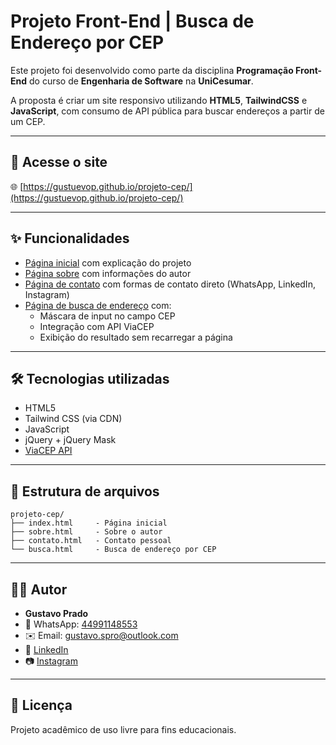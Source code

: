 # Projeto Front-End | Busca de Endereço por CEP

Este projeto foi desenvolvido como parte da disciplina **Programação Front-End** do curso de **Engenharia de Software** na **UniCesumar**.

A proposta é criar um site responsivo utilizando **HTML5**, **TailwindCSS** e **JavaScript**, com consumo de API pública para buscar endereços a partir de um CEP.

---

## 🔗 Acesse o site

🌐 [https://gustuevop.github.io/projeto-cep/](https://gustuevop.github.io/projeto-cep/)

---

## ✨ Funcionalidades

- [Página inicial](https://gustuevop.github.io/projeto-cep/index.html) com explicação do projeto  
- [Página sobre](https://gustuevop.github.io/projeto-cep/sobre.html) com informações do autor  
- [Página de contato](https://gustuevop.github.io/projeto-cep/contato.html) com formas de contato direto (WhatsApp, LinkedIn, Instagram)  
- [Página de busca de endereço](https://gustuevop.github.io/projeto-cep/busca.html) com:  
  - Máscara de input no campo CEP  
  - Integração com API ViaCEP  
  - Exibição do resultado sem recarregar a página

---

## 🛠️ Tecnologias utilizadas

- HTML5  
- Tailwind CSS (via CDN)  
- JavaScript  
- jQuery + jQuery Mask  
- [ViaCEP API](https://viacep.com.br/)

---

## 📁 Estrutura de arquivos

```
projeto-cep/
├── index.html     - Página inicial
├── sobre.html     - Sobre o autor
├── contato.html   - Contato pessoal
└── busca.html     - Busca de endereço por CEP
```

---

## 👨‍💻 Autor

- **Gustavo Prado**
- 📱 WhatsApp: [44991148553](https://wa.me/5544991148553)
- ✉️ Email: [gustavo.spro@outlook.com](mailto:gustavo.spro@outlook.com)
- 💼 [LinkedIn](https://www.linkedin.com/in/gustavo-spro/)
- 📷 [Instagram](https://www.instagram.com/gustuevop/)

---

## 📝 Licença

Projeto acadêmico de uso livre para fins educacionais.